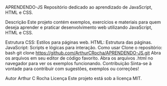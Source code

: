 
APRENDENDO-JS
Repositório dedicado ao aprendizado de JavaScript, HTML e CSS.

Descrição
Este projeto contém exemplos, exercícios e materiais para quem deseja aprender e praticar desenvolvimento web utilizando JavaScript, HTML e CSS.

Estrutura
CSS: Estilos para páginas web.
HTML: Estrutura das páginas.
JavaScript: Scripts e lógicas para interação.
Como usar
Clone o repositório:
bash
git clone https://github.com/ArthurCRocha/APRENDENDO-JS.git
Abra os arquivos em seu editor de código favorito.
Abra os arquivos .html no navegador para ver os exemplos funcionando.
Contribuição
Sinta-se à vontade para contribuir com sugestões, exemplos ou correções!

Autor
Arthur C Rocha
Licença
Este projeto está sob a licença MIT.
